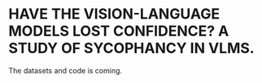 # HAVE THE VISION-LANGUAGE MODELS LOST CONFIDENCE? A STUDY OF SYCOPHANCY IN VLMS.
The datasets and code is coming.
